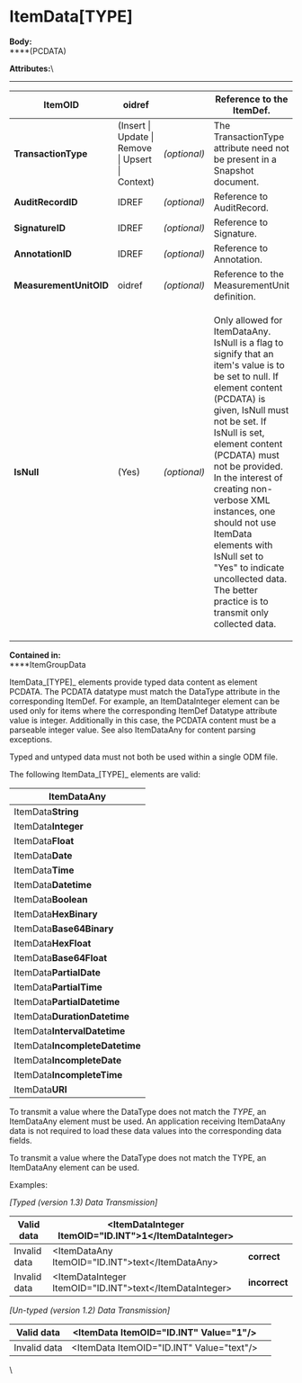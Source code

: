 # ItemData\[TYPE]

**Body:**\
****(PCDATA)



**Attributes:**\
****

| **ItemOID**            | oidref                                            |              | Reference to the ItemDef.                                                                                                                                                                                                                                                                                                                                                                                                                                |
| ---------------------- | ------------------------------------------------- | ------------ | -------------------------------------------------------------------------------------------------------------------------------------------------------------------------------------------------------------------------------------------------------------------------------------------------------------------------------------------------------------------------------------------------------------------------------------------------------- |
| **TransactionType**    | (Insert \| Update \| Remove \| Upsert \| Context) | _(optional)_ | The TransactionType attribute need not be present in a Snapshot document.                                                                                                                                                                                                                                                                                                                                                                                |
| **AuditRecordID**      | IDREF                                             | _(optional)_ | Reference to AuditRecord.                                                                                                                                                                                                                                                                                                                                                                                                                                |
| **SignatureID**        | IDREF                                             | _(optional)_ | Reference to Signature.                                                                                                                                                                                                                                                                                                                                                                                                                                  |
| **AnnotationID**       | IDREF                                             | _(optional)_ | Reference to Annotation.                                                                                                                                                                                                                                                                                                                                                                                                                                 |
| **MeasurementUnitOID** | oidref                                            | _(optional)_ | Reference to the MeasurementUnit definition.                                                                                                                                                                                                                                                                                                                                                                                                             |
| **IsNull**             | (Yes)                                             | _(optional)_ | <p>Only allowed for ItemDataAny.<br>IsNull is a flag to signify that an item's value is to be set to null. If element content (PCDATA) is given, IsNull must not be set. If IsNull is set, element content (PCDATA) must not be provided. In the interest of creating non-verbose XML instances, one should not use ItemData elements with IsNull set to "Yes" to indicate uncollected data. The better practice is to transmit only collected data.</p> |



**Contained in:**\
****ItemGroupData



ItemData_\[TYPE]_ elements provide typed data content as element PCDATA. The PCDATA datatype must match the DataType attribute in the corresponding ItemDef. For example, an ItemDataInteger element can be used only for items where the corresponding ItemDef Datatype attribute value is integer. Additionally in this case, the PCDATA content must be a parseable integer value. See also ItemDataAny for content parsing exceptions.

Typed and untyped data must not both be used within a single ODM file.

The following ItemData_\[TYPE]_ elements are valid:

| ItemData**Any**                |
| ------------------------------ |
| ItemData**String**             |
| ItemData**Integer**            |
| ItemData**Float**              |
| ItemData**Date**               |
| ItemData**Time**               |
| ItemData**Datetime**           |
| ItemData**Boolean**            |
| ItemData**HexBinary**          |
| ItemData**Base64Binary**       |
| ItemData**HexFloat**           |
| ItemData**Base64Float**        |
| ItemData**PartialDate**        |
| ItemData**PartialTime**        |
| ItemData**PartialDatetime**    |
| ItemData**DurationDatetime**   |
| ItemData**IntervalDatetime**   |
| ItemData**IncompleteDatetime** |
| ItemData**IncompleteDate**     |
| ItemData**IncompleteTime**     |
| ItemData**URI**                |

To transmit a value where the DataType does not match the _TYPE_, an ItemDataAny element must be used. An application receiving ItemDataAny data is not required to load these data values into the corresponding data fields.

To transmit a value where the DataType does not match the TYPE, an ItemDataAny element can be used.

Examples:

_\[Typed (version 1.3) Data Transmission]_

| Valid data   | \<ItemDataInteger ItemOID="ID.INT">1\</ItemDataInteger>    |               |
| ------------ | ---------------------------------------------------------- | ------------- |
| Invalid data | \<ItemDataAny ItemOID="ID.INT">text\</ItemDataAny>         | **correct**   |
| Invalid data | \<ItemDataInteger ItemOID="ID.INT">text\</ItemDataInteger> | **incorrect** |

_\[Un-typed (version 1.2) Data Transmission]_

| Valid data   | \<ItemData ItemOID="ID.INT" Value="1"/>    |   |
| ------------ | ------------------------------------------ | - |
| Invalid data | \<ItemData ItemOID="ID.INT" Value="text"/> |   |

\
